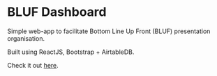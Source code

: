 # BLUF Dashboard
Simple web-app to facilitate Bottom Line Up Front (BLUF) presentation organisation.

Built using ReactJS, Bootstrap + AirtableDB.

Check it out [here](https://react-54hjtr.stackblitz.io/).
